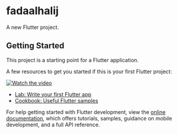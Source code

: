 # fadaalhalij

A new Flutter project.

## Getting Started

This project is a starting point for a Flutter application.

A few resources to get you started if this is your first Flutter project:

[![Watch the video](https://img.youtube.com/vi/ku5gkG0B36w/0.jpg)](https://youtube.com/shorts/ku5gkG0B36w?feature=share)

- [Lab: Write your first Flutter app](https://docs.flutter.dev/get-started/codelab)
- [Cookbook: Useful Flutter samples](https://docs.flutter.dev/cookbook)

For help getting started with Flutter development, view the
[online documentation](https://docs.flutter.dev/), which offers tutorials,
samples, guidance on mobile development, and a full API reference.

